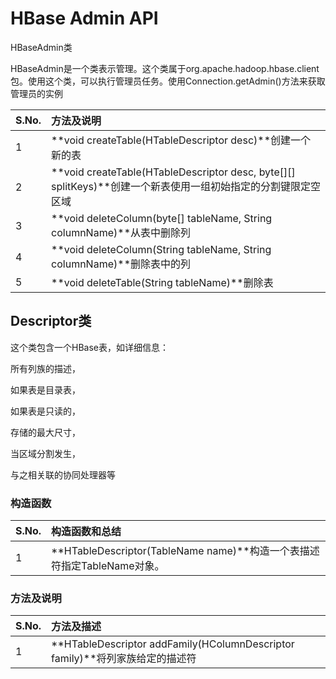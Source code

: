 # HBase Admin API

HBaseAdmin类

HBaseAdmin是一个类表示管理。这个类属于org.apache.hadoop.hbase.client包。使用这个类，可以执行管理员任务。使用Connection.getAdmin\(\)方法来获取管理员的实例

| S.No. | 方法及说明 |
| :--- | :--- |
| 1 | **void createTable\(HTableDescriptor desc\)**创建一个新的表 |
| 2 | **void createTable\(HTableDescriptor desc, byte\[\]\[\] splitKeys\)**创建一个新表使用一组初始指定的分割键限定空区域 |
| 3 | **void deleteColumn\(byte\[\] tableName, String columnName\)**从表中删除列 |
| 4 | **void deleteColumn\(String tableName, String columnName\)**删除表中的列 |
| 5 | **void deleteTable\(String tableName\)**删除表 |

## Descriptor类

这个类包含一个HBase表，如详细信息：

所有列族的描述，

如果表是目录表，

如果表是只读的，

存储的最大尺寸，

当区域分割发生，

与之相关联的协同处理器等

### 构造函数

| S.No. | 构造函数和总结 |
| :--- | :--- |
| 1 | **HTableDescriptor\(TableName name\)**构造一个表描述符指定TableName对象。 |

### 方法及说明

| S.No. | 方法及描述 |
| :--- | :--- |
| 1 | **HTableDescriptor addFamily\(HColumnDescriptor family\)**将列家族给定的描述符 |

  


  


